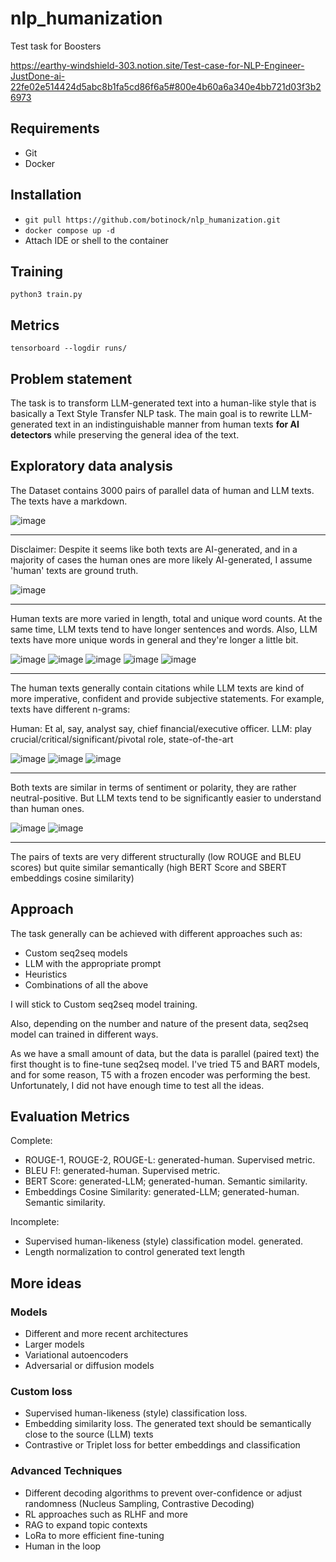 # nlp_humanization
Test task for Boosters

https://earthy-windshield-303.notion.site/Test-case-for-NLP-Engineer-JustDone-ai-22fe02e514424d5abc8b1fa5cd86f6a5#800e4b60a6a340e4bb721d03f3b26973

## Requirements
- Git
- Docker
## Installation
- ```git pull https://github.com/botinock/nlp_humanization.git```
- ```docker compose up -d```
- Attach IDE or shell to the container
## Training
```python3 train.py```
## Metrics 
```tensorboard --logdir runs/```
## Problem statement
The task is to transform LLM-generated text into a human-like style that is basically a Text Style Transfer NLP task. The main goal is to rewrite LLM-generated text in an indistinguishable manner from human texts **for AI detectors** while preserving the general idea of the text. 

## Exploratory data analysis
The Dataset contains 3000 pairs of parallel data of human and LLM texts. The texts have a markdown.

![image](https://github.com/user-attachments/assets/add8b2a0-ff56-46e5-a298-e077817119df)

---
Disclaimer: Despite it seems like both texts are AI-generated, and in a majority of cases the human ones are more likely AI-generated, I assume 'human' texts are ground truth.

![image](https://github.com/user-attachments/assets/2b645462-5971-4ac2-abe1-d48cf3b843ce)

---

Human texts are more varied in length, total and unique word counts. At the same time, LLM texts tend to have longer sentences and words. Also, LLM texts have more unique words in general and they're longer a little bit.

![image](https://github.com/user-attachments/assets/206bdb4e-8037-4322-a619-5e52fda53a8c)
![image](https://github.com/user-attachments/assets/08b105bf-681b-4069-b62d-12b313253bea)
![image](https://github.com/user-attachments/assets/81559909-5c55-4cbd-b36d-925f6d9b187e)
![image](https://github.com/user-attachments/assets/1e1c6248-53a2-4bfe-980b-ffe4a30f47e8)
![image](https://github.com/user-attachments/assets/383bf277-af35-4ce8-9e66-faa767cbd78b)

---
The human texts generally contain citations while LLM texts are kind of more imperative, confident and provide subjective statements.
For example, texts have different n-grams: 

Human: Et al, say, analyst say, chief financial/executive officer.
LLM: play crucial/critical/significant/pivotal role, state-of-the-art

![image](https://github.com/user-attachments/assets/aa92b325-0c4f-4087-8117-73f924d3ae50)
![image](https://github.com/user-attachments/assets/f4421769-938c-4d2b-af26-6863c0c1299a)
![image](https://github.com/user-attachments/assets/6579d5e2-fd17-46cf-b666-2a9e9677ba3a)

---

Both texts are similar in terms of sentiment or polarity, they are rather neutral-positive. But LLM texts tend to be significantly easier to understand than human ones.

![image](https://github.com/user-attachments/assets/4c96a25a-743c-49c6-bd64-587ddd2eaf39)
![image](https://github.com/user-attachments/assets/4ea7bd9d-3b8d-4a05-b3da-4bce032fddbf)

---

The pairs of texts are very different structurally (low ROUGE and BLEU scores) but quite similar semantically (high BERT Score and SBERT embeddings cosine similarity)

## Approach
The task generally can be achieved with different approaches such as:
- Custom seq2seq models
- LLM with the appropriate prompt
- Heuristics
- Combinations of all the above

I will stick to Custom seq2seq model training.

Also, depending on the number and nature of the present data, seq2seq model can trained in different ways.

As we have a small amount of data, but the data is parallel (paired text) the first thought is to fine-tune seq2seq model.
I've tried T5 and BART models, and for some reason, T5 with a frozen encoder was performing the best. Unfortunately, I did not have enough time to test all the ideas.

## Evaluation Metrics
Complete:

- ROUGE-1, ROUGE-2, ROUGE-L: generated-human. Supervised metric.
- BLEU F!: generated-human. Supervised metric.
- BERT Score: generated-LLM; generated-human. Semantic similarity.
- Embeddings Cosine Similarity: generated-LLM; generated-human. Semantic similarity.

Incomplete:

- Supervised human-likeness (style) classification model. generated.
- Length normalization to control generated text length

## More ideas
### Models
- Different and more recent architectures
- Larger models
- Variational autoencoders
- Adversarial or diffusion models
### Custom loss
- Supervised human-likeness (style) classification loss.
- Embedding similarity loss. The generated text should be semantically close to the source (LLM) texts
- Contrastive or Triplet loss for better embeddings and classification
### Advanced Techniques
- Different decoding algorithms to prevent over-confidence or adjust randomness (Nucleus Sampling, Contrastive Decoding)
- RL approaches such as RLHF and more 
- RAG to expand topic contexts
- LoRa to more efficient fine-tuning
- Human in the loop 
